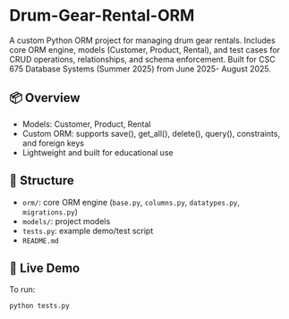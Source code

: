 # Drum-Gear-Rental-ORM
A custom Python ORM project for managing drum gear rentals. Includes core ORM engine, models (Customer, Product, Rental), and test cases for CRUD operations, relationships, and schema enforcement. Built for CSC 675 Database Systems (Summer 2025) from June 2025- August 2025.

## 📦 Overview
- Models: Customer, Product, Rental
- Custom ORM: supports save(), get_all(), delete(), query(), constraints, and foreign keys
- Lightweight and built for educational use

## 📂 Structure
- `orm/`: core ORM engine (`base.py`, `columns.py`, `datatypes.py`, `migrations.py`)
- `models/`: project models
- `tests.py`: example demo/test script
- `README.md`

## 🧪 Live Demo
To run:
```bash
python tests.py
